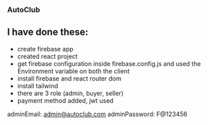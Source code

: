 ### AutoClub
## I have done these:
* create firebase app
* created react project
* get firebase configuration inside firebase.config.js and used the Environment  variable on both the client 
* install firebase and react router dom
* install tailwind
* there are 3 role (admin, buyer, seller)
* payment method added, jwt used

adminEmail: admin@autoclub.com
adminPassword: F@123456